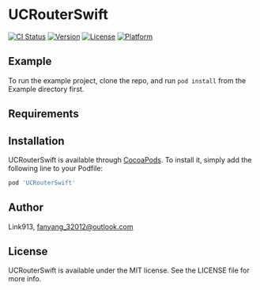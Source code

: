 # UCRouterSwift

[![CI Status](https://img.shields.io/travis/Link913/UCRouterSwift.svg?style=flat)](https://travis-ci.org/Link913/UCRouterSwift)
[![Version](https://img.shields.io/cocoapods/v/UCRouterSwift.svg?style=flat)](https://cocoapods.org/pods/UCRouterSwift)
[![License](https://img.shields.io/cocoapods/l/UCRouterSwift.svg?style=flat)](https://cocoapods.org/pods/UCRouterSwift)
[![Platform](https://img.shields.io/cocoapods/p/UCRouterSwift.svg?style=flat)](https://cocoapods.org/pods/UCRouterSwift)

## Example

To run the example project, clone the repo, and run `pod install` from the Example directory first.

## Requirements

## Installation

UCRouterSwift is available through [CocoaPods](https://cocoapods.org). To install
it, simply add the following line to your Podfile:

```ruby
pod 'UCRouterSwift'
```

## Author

Link913, fanyang_32012@outlook.com

## License

UCRouterSwift is available under the MIT license. See the LICENSE file for more info.
